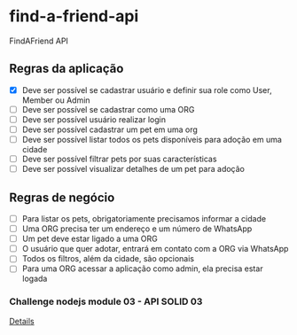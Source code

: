 # find-a-friend-api

FindAFriend API

## Regras da aplicação

- [X] Deve ser possível se cadastrar usuário e definir sua role como User, Member ou Admin
- [ ] Deve ser possível se cadastrar como uma ORG
- [ ] Deve ser possível usuário realizar login
- [ ] Deve ser possível cadastrar um pet em uma org
- [ ] Deve ser possível listar todos os pets disponíveis para adoção em uma cidade
- [ ] Deve ser possível filtrar pets por suas características
- [ ] Deve ser possível visualizar detalhes de um pet para adoção

## Regras de negócio

- [ ] Para listar os pets, obrigatoriamente precisamos informar a cidade
- [ ] Uma ORG precisa ter um endereço e um número de WhatsApp
- [ ] Um pet deve estar ligado a uma ORG
- [ ] O usuário que quer adotar, entrará em contato com a ORG via WhatsApp
- [ ] Todos os filtros, além da cidade, são opcionais
- [ ] Para uma ORG acessar a aplicação como admin, ela precisa estar logada

### Challenge nodejs module 03 - API SOLID 03

[Details](https://efficient-sloth-d85.notion.site/Desafio-03-0b927eb32dbd4f21ab40224ffdf6cf19)
